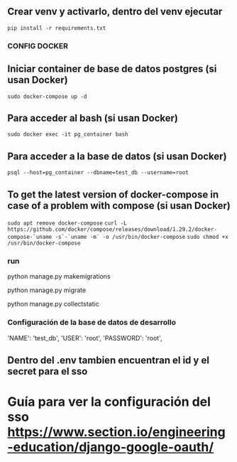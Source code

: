 ## Crear venv y activarlo, dentro del venv ejecutar
```pip install -r requirements.txt```



### CONFIG DOCKER 
## Iniciar container de base de datos postgres (si usan Docker)
```sudo docker-compose up -d```

## Para acceder al bash (si usan Docker)
```sudo docker exec -it pg_container bash```

## Para acceder a la base de datos (si usan Docker)
```psql --host=pg_container --dbname=test_db --username=root```

## To get the latest version of docker-compose in case of a problem with compose (si usan Docker)
```sudo apt remove docker-compose```
```curl -L https://github.com/docker/compose/releases/download/1.29.2/docker-compose-`uname -s`-`uname -m` -o /usr/bin/docker-compose```
```sudo chmod +x /usr/bin/docker-compose```



### run
python manage.py makemigrations

python manage.py migrate

python manage.py collectstatic

### Configuración de la base de datos de desarrollo
'NAME': 'test_db',
'USER': 'root',
'PASSWORD': 'root',

## Dentro del .env tambien encuentran el id y el secret para el sso 
# Guía para ver la configuración del sso https://www.section.io/engineering-education/django-google-oauth/
